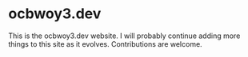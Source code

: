 # ocbwoy3.dev

This is the ocbwoy3.dev website. I will probably continue adding more things to this site as it evolves. Contributions are welcome.